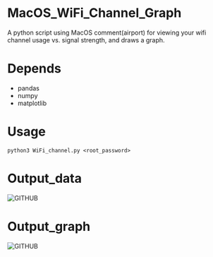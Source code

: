 # MacOS_WiFi_Channel_Graph
A  python script using MacOS comment(airport) for viewing your wifi channel usage vs. signal strength, and draws a graph.

# Depends
* pandas
* numpy
* matplotlib

# Usage

```pytohn
python3 WiFi_channel.py <root_password>
```

# Output_data
![GITHUB]( https://ppt.cc/flwxox@.png )

# Output_graph
![GITHUB]( https://ppt.cc/f7mGIx@.png )

